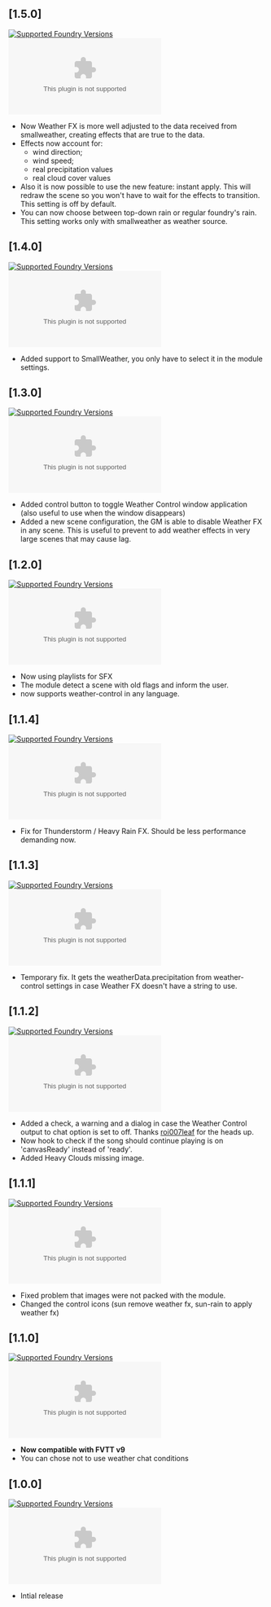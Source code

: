 ## [1.5.0]
[![Supported Foundry Versions](https://img.shields.io/endpoint?url=https://foundryshields.com/version?url=https://github.com/LeafWulf/weatherfx/releases/download/1.5.0/module.json)](https://foundryvtt.com/packages/weatherfx)  
[![Downloads](https://img.shields.io/github/downloads/LeafWulf/weatherfx/1.5.0/module.zip?logo=github&color=238636&label=downloads)](https://github.com/LeafWulf/weatherfx/releases/1.5.0)

- Now Weather FX is more well adjusted to the data received from smallweather, creating effects that are true to the data.
- Effects now account for:
    - wind direction;
    - wind speed;
    - real precipitation values
    - real cloud cover values
- Also it is now possible to use the new feature: instant apply. This will redraw the scene so you won't have to wait for the effects to transition. This setting is off by default.
- You can now choose between top-down rain or regular foundry's rain. This setting works only with smallweather as weather source.

## [1.4.0]
[![Supported Foundry Versions](https://img.shields.io/endpoint?url=https://foundryshields.com/version?url=https://github.com/LeafWulf/weatherfx/releases/download/1.4.0/module.json)](https://foundryvtt.com/packages/weatherfx)  
[![Downloads](https://img.shields.io/github/downloads/LeafWulf/weatherfx/1.4.0/module.zip?logo=github&color=238636&label=downloads)](https://github.com/LeafWulf/weatherfx/releases/1.4.0)

- Added support to SmallWeather, you only have to select it in the module settings.

## [1.3.0]
[![Supported Foundry Versions](https://img.shields.io/endpoint?url=https://foundryshields.com/version?url=https://github.com/LeafWulf/weatherfx/releases/download/1.3.0/module.json)](https://foundryvtt.com/packages/weatherfx)  
[![Downloads](https://img.shields.io/github/downloads/LeafWulf/weatherfx/1.3.0/module.zip?logo=github&color=238636&label=downloads)](https://github.com/LeafWulf/weatherfx/releases/1.3.0)

- Added control button to toggle Weather Control window application (also useful to use when the window disappears)
- Added a new scene configuration, the GM is able to disable Weather FX in any scene. This is useful to prevent to add weather effects in very large scenes that may cause lag.

## [1.2.0]
[![Supported Foundry Versions](https://img.shields.io/endpoint?url=https://foundryshields.com/version?url=https://github.com/LeafWulf/weatherfx/releases/download/1.2.0/module.json)](https://foundryvtt.com/packages/weatherfx)  
[![Downloads](https://img.shields.io/github/downloads/LeafWulf/weatherfx/1.2.0/module.zip?logo=github&color=238636&label=downloads)](https://github.com/LeafWulf/weatherfx/releases/1.2.0)

- Now using playlists for SFX
- The module detect a scene with old flags and inform the user.
- now supports weather-control in any language.

## [1.1.4]
[![Supported Foundry Versions](https://img.shields.io/endpoint?url=https://foundryshields.com/version?url=https://github.com/paulo-roger/weatherfx/releases/download/1.1.4/module.json)](https://foundryvtt.com/packages/weatherfx)  
[![Downloads](https://img.shields.io/github/downloads/paulo-roger/weatherfx/1.1.4/module.zip?logo=github&color=238636&label=downloads)](https://github.com/LeafWulf/weatherfx/releases/1.1.4)

- Fix for Thunderstorm / Heavy Rain FX. Should be less performance demanding now.

## [1.1.3]
[![Supported Foundry Versions](https://img.shields.io/endpoint?url=https://foundryshields.com/version?url=https://github.com/paulo-roger/weatherfx/releases/download/1.1.3/module.json)](https://foundryvtt.com/packages/weatherfx)  
[![Downloads](https://img.shields.io/github/downloads/paulo-roger/weatherfx/1.1.3/module.zip?logo=github&color=238636&label=downloads)](https://github.com/LeafWulf/weatherfx/releases/1.1.3)

- Temporary fix. It gets the weatherData.precipitation from weather-control settings in case Weather FX doesn't have a string to use.

## [1.1.2]
[![Supported Foundry Versions](https://img.shields.io/endpoint?url=https://foundryshields.com/version?url=https://github.com/paulo-roger/weatherfx/releases/download/1.1.2/module.json)](https://foundryvtt.com/packages/weatherfx)  
[![Downloads](https://img.shields.io/github/downloads/paulo-roger/weatherfx/1.1.2/module.zip?logo=github&color=238636&label=downloads)](https://github.com/LeafWulf/weatherfx/releases/1.1.2)

- Added a check, a warning and a dialog in case the Weather Control output to chat option is set to off. Thanks [roi007leaf](https://github.com/roi007leaf) for the heads up.
- Now hook to check if the song should continue playing is on 'canvasReady' instead of 'ready'.
- Added Heavy Clouds missing image.

## [1.1.1]
[![Supported Foundry Versions](https://img.shields.io/endpoint?url=https://foundryshields.com/version?url=https://github.com/paulo-roger/weatherfx/releases/download/1.1.1/module.json)](https://foundryvtt.com/packages/weatherfx)  
[![Downloads](https://img.shields.io/github/downloads/paulo-roger/weatherfx/1.1.1/module.zip?logo=github&color=238636&label=downloads)](https://github.com/LeafWulf/weatherfx/releases/1.1.1)

- Fixed problem that images were not packed with the module.
- Changed the control icons (sun remove weather fx, sun-rain to apply weather fx)

## [1.1.0]
[![Supported Foundry Versions](https://img.shields.io/endpoint?url=https://foundryshields.com/version?url=https://github.com/paulo-roger/weatherfx/releases/download/1.1.0/module.json)](https://foundryvtt.com/packages/weatherfx)  
[![Downloads](https://img.shields.io/github/downloads/paulo-roger/weatherfx/1.1.0/module.zip?logo=github&color=238636&label=downloads)](https://github.com/LeafWulf/weatherfx/releases/1.1.0)

- **Now compatible with FVTT v9**
- You can chose not to use weather chat conditions
  
## [1.0.0]
[![Supported Foundry Versions](https://img.shields.io/endpoint?url=https://foundryshields.com/version?url=https://github.com/paulo-roger/weatherfx/releases/download/1.0.0/module.json)](https://foundryvtt.com/packages/weatherfx)  
[![Downloads](https://img.shields.io/github/downloads/paulo-roger/weatherfx/1.0.0/module.zip?logo=github&color=238636&label=downloads)](https://github.com/LeafWulf/weatherfx/releases/1.0.0)

- Intial release